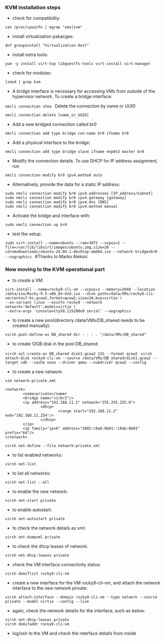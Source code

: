### KVM installation steps

- check for compatibility:

`cat /proc/cpuinfo | egrep "vmx|svm"`

- install virtualization pakacges:

`dnf groupinstall "Virtualization Host"
`

- install extra tools:

`yum -y install virt-top libguestfs-tools virt-install virt-manager
`

- check for modules:

`lsmod | grep kvm
`

- A bridge interface is necessary for accessing VMs from outside of the hypervisor network. To create a bridge interface:

`nmcli connection show
`
Delete the connection by name or UUID

`nmcli connection delete [name_or_UUID]
`

- Add a new bridged connection called br0

`nmcli connection add type bridge con-name br0 ifname br0
`

- Add a physical interface to the bridge:

`nmcli connection add type bridge-slave ifname enp0s3 master br0
`

- Modify the connection details. To use DHCP for IP address assignment, run

`nmcli connection modify br0 ipv4.method auto
`

- Alternatively, provide the data for a static IP address:

```
sudo nmcli connection modify br0 ipv4.addresses [IP_address/subnet]
sudo nmcli connection modify br0 ipv4.gateway [gateway]
sudo nmcli connection modify br0 ipv4.dns [DNS]
sudo nmcli connection modify br0 ipv4.method manual

```

- Activate the bridge and interface with:

`sudo nmcli connection up br0
`

- test the setup:

`sudo virt-install --name=ubuntu --ram=3072 --vcpus=2 --file=/var/lib/libvirt/images/ubuntu.img,size=20 --cdrom=Downloads/ubuntu-24.04.1-desktop-amd64.iso --network bridge=br0 --nographics
`
#Thanks to Marko Aleksic [](https://phoenixnap.com/kb/install-kvm-centos)

### Now moving to the KVM operational part

- to create a VM:

```
virt-install --name=rocky9-cli-vm --vcpus=1 --memory=2048 --location /data/iso/Rocky-9.5-x86_64-dvd.iso --disk path=/data/VMs/rocky9-cli-vm/centos7-ks.qcow2,format=qcow2,size=10,bus=virtio \
--os-variant linux --osinfo rocky9 --network network='default',model=virtio \
--extra-args 'console=ttyS0,115200n8 serial' --nographics
```

- to create a new pool(directory /data/VMs/DB_shared needs to be created manually):

`virsh pool-define-as DB_shared dir - - - - "/data/VMs/DB_shared"
`

- to create 12GB disk in the pool DB_shared:

`virsh vol-create-as DB_shared disk1.qcow2 12G --format qcow2
`
`virsh attach-disk rocky9-cli-vm --source /data/VMs/DB_shared/disk1.qcow2 --target vdb --cache none --driver qemu --subdriver qcow2 --config
`

- to create a new network:

`vim network-private.xml
`
```
<network>
        <name>private</name>
        <bridge name="virbr2"/>
        <ip address="192.168.11.1" netmask="255.255.255.0">
                <dhcp>
                        <range start="192.168.11.2" end="192.168.11.254"/>
                </dhcp>
        </ip>
        <ip family="ipv6" address="2002:c0a8:0b01::c0ab:0b01" prefix="64"/>
</network>
```

`virsh net-define --file network-private.xml
`
- to list enabled networks:

`virsh net-list
`

- to list all networks:

`virsh net-list --all
`

- to enable the new network:

`virsh net-start private
`

- to enable autostart:

`virsh net-autostart private
`

- to check the network details as xml:

`virsh net-dumpxml private
`

- to check the dhcp leases of network:

`virsh net-dhcp-leases private
`

- check the VM interface connectivity status:

`virsh domiflist rocky9-cli-vm
`

- create a new interface for the VM rocky9-cli-vm, and attach the network interface to the new network private:

`virsh attach-interface --domain rocky9-cli-vm --type network --source private --model virtio --config --live
`

- again, check the network details for the interface, such as below:

```
virsh net-dhcp-leases private
virsh domifaddr rocky9-cli-vm
```

- log/ssh to the VM and check the interface details from inside



